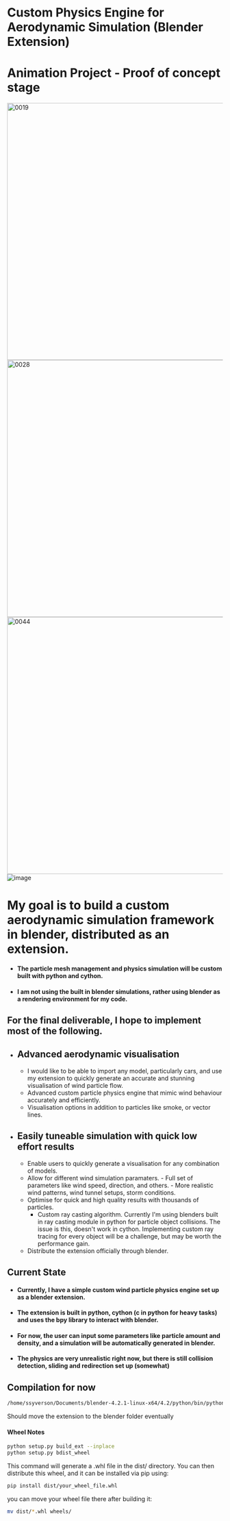 # Custom Physics Engine for Aerodynamic Simulation (Blender Extension) 
# Animation Project - Proof of concept stage 

<img src="https://github.com/user-attachments/assets/50343c49-76ed-40be-afd1-28e302620c59" alt="0019" width="600"/>
<img src="https://github.com/user-attachments/assets/951b3b26-a395-4636-8b12-4a4dee7ed8f4" alt="0028" width="600"/>
<img src="https://github.com/user-attachments/assets/1deba812-3a6a-4a65-a236-6459627b2c1c" alt="0044" width="600"/>
<img src="https://github.com/user-attachments/assets/f01973f1-6573-463f-b63b-d913fe3cb482" alt="image"/>

# My goal is to build a custom aerodynamic simulation framework in blender, distributed as an extension.
- #### The particle mesh management and physics simulation will be custom built with python and cython. 
- #### I am not using the built in blender simulations, rather using blender as a rendering environment for my code.
## For the final deliverable, I hope to implement most of the following.
- ## Advanced aerodynamic visualisation
    - I would like to be able to import any model, particularly cars, and use my extension to quickly generate an accurate and stunning visualisation of wind particle flow.
    - Advanced custom particle physics engine that mimic wind behaviour accurately and efficiently.
    - Visualisation options in addition to particles like smoke, or vector lines.
- ## Easily tuneable simulation with quick low effort results
    - Enable users to quickly generate a visualisation for any combination of models.  
    - Allow for different wind simulation paramaters.
          - Full set of parameters like wind speed, direction, and others.
          - More realistic wind patterns, wind tunnel setups, storm conditions.
    - Optimise for quick and high quality results with thousands of particles.
      - Custom ray casting algorithm. Currently I'm using blenders built in ray casting module in python for particle object collisions. The issue is this, doesn't work in cython. Implementing custom ray tracing for every object will be a challenge, but may be worth the performance gain.
    - Distribute the extension officially through blender.

## Current State
- #### Currently, I have a simple custom wind particle physics engine set up as a blender extension.
- #### The extension is built in python, cython (c in python for heavy tasks) and uses the bpy library to interact with blender.
- #### For now, the user can input some parameters like particle amount and density, and a simulation will be automatically generated in blender.
- #### The physics are very unrealistic right now, but there is still collision detection, sliding and redirection set up (somewhat)

## Compilation for now
```bash
/home/ssyverson/Documents/blender-4.2.1-linux-x64/4.2/python/bin/python3.11 setup.py build_ext --inplace
```
Should move the extension to the blender folder eventually

#### Wheel Notes 
```bash
python setup.py build_ext --inplace
python setup.py bdist_wheel
```
This command will generate a .whl file in the dist/ directory. You can then distribute this wheel, and it can be installed via pip using:
```bash
pip install dist/your_wheel_file.whl
```
you can move your wheel file there after building it:

```bash
mv dist/*.whl wheels/
```



